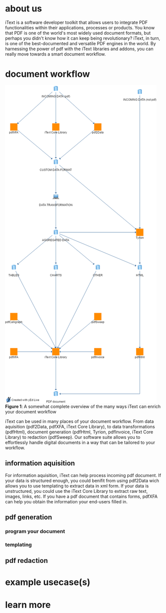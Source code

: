 # about us

iText is a software developer toolkit that allows users to integrate PDF functionalities within their applications, processes or products. You know that PDF is one of the world's most widely used document formats, but perhaps you didn't know how it can keep being revolutionary? iText, in turn, is one of the best-documented and versatile PDF engines in the world. By harnessing the power of pdf with the iText libraries and addons, you can really move towards a smart document workflow.

# document workflow

![Figure 1: iText workflow](img/itext_workflow_diagram.png)
**Figure 1**: A somewhat complete overview of the many ways iText can enrich your document workflow

iText can be used in many places of your document workflow.
From data aquisition (pdf2Data, pdfXFA, iText Core Library), to data transformations (pdfHtml), document generation (pdfHtml, Tyrion, pdfInvoice, iText Core Library) to redaction (pdfSweep).
Our software suite allows you to effortlessly handle digital documents in a way that can be tailored to your workflow.

## information aquisition

For information aquisition, iText can help process incoming pdf document. If your data is structured enough, you could benifit from using pdf2Data wich allows you to use templating to extract data in xml form. If your data is unstructured, you could use the iText Core Library to extract raw text, images, links, etc. If you have a pdf document that contains forms, pdfXFA can help you obtain the information your end-users filled in.

## pdf generation

### program your document

### templating

## pdf redaction

# example usecase(s)

# learn more
